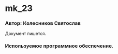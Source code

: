 # mk_23

### Автор: Колесников Святослав 

Документ пишется.

### Используемое программное обеспечение.
